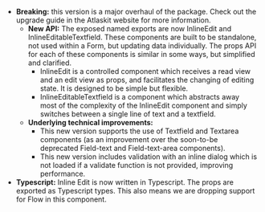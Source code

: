 - **Breaking:** this version is a major overhaul of the package. Check out the upgrade
  guide in the Atlaskit website for more information.
  - **New API:** The exposed named exports are now InlineEdit and InlineEditableTextfield.
  These components are built to be standalone, not used within a Form, but updating data
  individually. The props API for each of these components is similar in some ways, but
  simplified and clarified.
    - InlineEdit is a controlled component which receives a read view and an edit view as
    props, and facilitates the changing of editing state. It is designed to be simple but
    flexible.
    - InlineEditableTextfield is a component which abstracts away most of the complexity
    of the InlineEdit component and simply switches between a single line of text and a
    textfield.
  - **Underlying technical improvements:**
    - This new version supports the use of Textfield and Textarea components (as an
    improvement over the soon-to-be deprecated Field-text and Field-text-area components).
    - This new version includes validation with an inline dialog which is not loaded if a
    validate function is not provided, improving performance.
- **Typescript:** Inline Edit is now written in Typescript. The props are exported as
Typescript types. This also means we are dropping support for Flow in this component.
